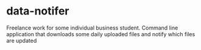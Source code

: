# data-notifer
Freelance work for some individual business student. Command line application that downloads some daily uploaded files and notify which files are updated
